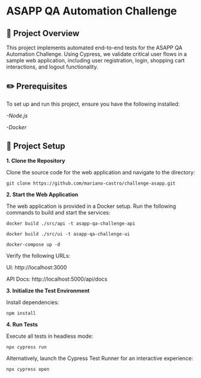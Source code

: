 # ASAPP QA Automation Challenge

## 🚀 Project Overview

This project implements automated end-to-end tests for the ASAPP QA Automation Challenge. Using Cypress, we validate critical user flows in a sample web application, including user registration, login, shopping cart interactions, and logout functionality.

## ✏️ Prerequisites

To set up and run this project, ensure you have the following installed:

_-Node.js_

_-Docker_

## 📁 Project Setup

**1. Clone the Repository**

Clone the source code for the web application and navigate to the directory:

`git clone https://github.com/mariano-castro/challenge-asapp.git`

**2. Start the Web Application**

The web application is provided in a Docker setup. Run the following commands to build and start the services:

`docker build ./src/api -t asapp-qa-challenge-api`

`docker build ./src/ui -t asapp-qa-challenge-ui`

`docker-compose up -d`

Verify the following URLs:

UI: http://localhost:3000

API Docs: http://localhost:5000/api/docs

**3. Initialize the Test Environment**

Install dependencies:

`npm install`

**4. Run Tests**

Execute all tests in headless mode:

`npx cypress run`

Alternatively, launch the Cypress Test Runner for an interactive experience:

`npx cypress open`